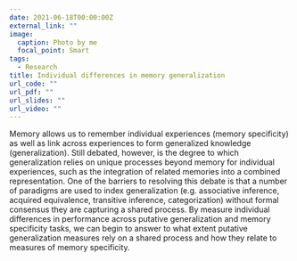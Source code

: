 ```yaml
---
date: 2021-06-18T00:00:00Z
external_link: ""
image:
  caption: Photo by me
  focal_point: Smart
tags: 
  - Research
title: Individual differences in memory generalization
url_code: ""
url_pdf: ""
url_slides: ""
url_video: ""
---
```


Memory allows us to remember individual experiences (memory specificity) as well as link across experiences to form generalized knowledge (generalization). Still debated, however, is the degree to which generalization relies on unique processes beyond memory for individual experiences, such as the integration of related memories into a combined representation. One of the barriers to resolving this debate is that a number of paradigms are used to index generalization (e.g. associative inference, acquired equivalence, transitive inference, categorization) without formal consensus they are capturing a shared process. By measure individual differences in performance across putative generalization and memory specificity tasks, we can begin to answer to what extent putative generalization measures rely on a shared process and how they relate to measures of memory specificity. 
